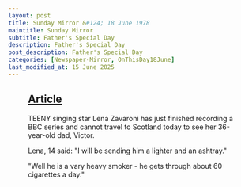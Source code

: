 ```yaml
---
layout: post
title: Sunday Mirror &#124; 18 June 1978
maintitle: Sunday Mirror
subtitle: Father's Special Day
description: Father's Special Day
post_description: Father's Special Day
categories: [Newspaper-Mirror, OnThisDay18June]
last_modified_at: 15 June 2025
---
```


<figure class="fig3">
<div class="CardLayout">
<div class="CardItem"><h2 id="infobox1" class="infobox"><a href="#infobox1">Article</a></h2>
<div class="CardItem split">
<p>TEENY singing star Lena Zavaroni has just finished recording a BBC series and cannot travel to Scotland today to see her 36-year-old dad, Victor.</p>
<p>Lena, 14 said: "I will be sending him a lighter and an ashtray."</p>
<p>"Well he is a vary heavy smoker - he gets through about 60 cigarettes a day."</p>
</div></div></div>
</figure>

